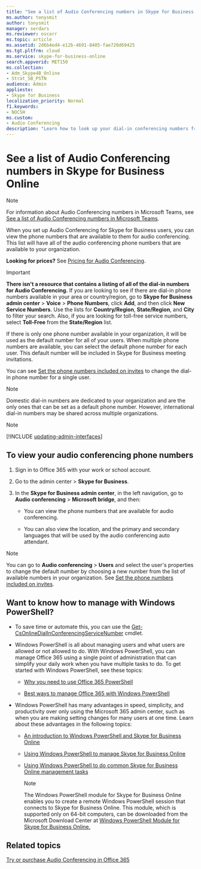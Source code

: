 ```yaml
---
title: "See a list of Audio Conferencing numbers in Skype for Business Online"
ms.author: tonysmit
author: tonysmit
manager: serdars
ms.reviewer: oscarr
ms.topic: article
ms.assetid: 2d6b4ed4-e12b-4691-8405-fae720d69425
ms.tgt.pltfrm: cloud
ms.service: skype-for-business-online
search.appverid: MET150
ms.collection: 
- Adm_Skype4B_Online
- Strat_SB_PSTN
audience: Admin
appliesto:
- Skype for Business 
localization_priority: Normal
f1.keywords:
- NOCSH
ms.custom:
- Audio Conferencing
description: "Learn how to look up your dial-in conferencing numbers from within Skype for Business Online. "
---
```


# See a list of Audio Conferencing numbers in Skype for Business Online

> [!NOTE]
> For information about Audio Conferencing numbers in Microsoft Teams, see [See a list of Audio Conferencing numbers in Microsoft Teams](/MicrosoftTeams/see-a-list-of-audio-conferencing-numbers-in-teams).

When you set up Audio Conferencing for Skype for Business users, you can view the phone numbers that are available to them for audio conferencing. This list will have all of the audio conferencing phone numbers that are available to your organization.
  
 **Looking for prices?** See [Pricing for Audio Conferencing](https://products.office.com/skype-for-business/audio-conferencing#Requirements).
  
> [!IMPORTANT]
> **There isn't a resource that contains a listing of all of the dial-in numbers for Audio Conferencing.** If you are looking to see if there are dial-in phone numbers available in your area or country/region, go to **Skype for Business admin center** > **Voice** > **Phone Numbers**, click **Add**, and then click **New Service Numbers**. Use the lists for **Country/Region**, **State/Region**, and **City** to filter your search. Also, if you are looking for toll-free service numbers, select **Toll-Free** from the **State/Region** list.
  
If there is only one phone number available in your organization, it will be used as the default number for all of your users. When multiple phone numbers are available, you can select the default phone number for each user. This default number will be included in Skype for Business meeting invitations.
  
You can see [Set the phone numbers included on invites](set-the-phone-numbers-included-on-invites.md) to change the dial-in phone number for a single user.
  
> [!NOTE]
> Domestic dial-in numbers are dedicated to your organization and are the only ones that can be set as a default phone number. However, international dial-in numbers may be shared across multiple organizations. 

> [!NOTE]
> [!INCLUDE [updating-admin-interfaces](../includes/updating-admin-interfaces.md)]

## To view your audio conferencing phone numbers

1. Sign in to Office 365 with your work or school account.
    
2. Go to the admin center > **Skype for Business**.
    
3. In the **Skype for Business admin center**, in the left navigation, go to **Audio conferencing** > **Microsoft bridge**, and then:
    
   - You can view the phone numbers that are available for audio conferencing.
    
   - You can also view the location, and the primary and secondary languages that will be used by the audio conferencing auto attendant.
    
> [!NOTE]
> You can go to **Audio conferencing** > **Users** and select the user's properties to change the default number by choosing a new number from the list of available numbers in your organization. See [Set the phone numbers included on invites](set-the-phone-numbers-included-on-invites.md). 

  
## Want to know how to manage with Windows PowerShell?

- To save time or automate this, you can use the [Get-CsOnlineDialInConferencingServiceNumber](https://go.microsoft.com/fwlink/?LinkId=617691) cmdlet.
    
- Windows PowerShell is all about managing users and what users are allowed or not allowed to do. With Windows PowerShell, you can manage Office 365 using a single point of administration that can simplify your daily work when you have multiple tasks to do. To get started with Windows PowerShell, see these topics:
    
  - [Why you need to use Office 365 PowerShell](https://go.microsoft.com/fwlink/?LinkId=525041)
    
  - [Best ways to manage Office 365 with Windows PowerShell](https://go.microsoft.com/fwlink/?LinkId=525142)
    
- Windows PowerShell has many advantages in speed, simplicity, and productivity over only using the Microsoft 365 admin center, such as when you are making setting changes for many users at one time. Learn about these advantages in the following topics:
    
  - [An introduction to Windows PowerShell and Skype for Business Online](https://go.microsoft.com/fwlink/?LinkId=525039)
    
  - [Using Windows PowerShell to manage Skype for Business Online](https://go.microsoft.com/fwlink/?LinkId=525453)
    
  - [Using Windows PowerShell to do common Skype for Business Online management tasks](https://go.microsoft.com/fwlink/?LinkId=525038)
    
    > [!NOTE]
    > The Windows PowerShell module for Skype for Business Online enables you to create a remote Windows PowerShell session that connects to Skype for Business Online. This module, which is supported only on 64-bit computers, can be downloaded from the Microsoft Download Center at [Windows PowerShell Module for Skype for Business Online.](https://go.microsoft.com/fwlink/?LinkId=294688)
  
## Related topics

[Try or purchase Audio Conferencing in Office 365](../audio-conferencing-in-office-365/try-or-purchase-audio-conferencing-in-office-365.md)
  

